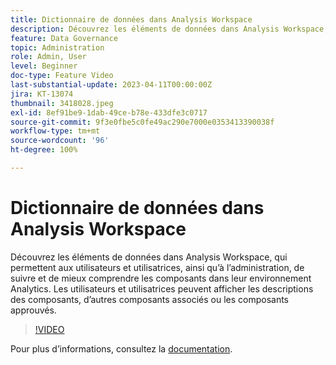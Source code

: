 ```yaml
---
title: Dictionnaire de données dans Analysis Workspace
description: Découvrez les éléments de données dans Analysis Workspace, qui permettent aux utilisateurs et utilisatrices, ainsi qu’à l’administration, de suivre et de mieux comprendre les composants dans leur environnement Analytics. Les utilisateurs et utilisatrices peuvent afficher les descriptions des composants, d’autres composants associés ou les composants approuvés.
feature: Data Governance
topic: Administration
role: Admin, User
level: Beginner
doc-type: Feature Video
last-substantial-update: 2023-04-11T00:00:00Z
jira: KT-13074
thumbnail: 3418028.jpeg
exl-id: 8ef91be9-1dab-49ce-b78e-433dfe3c0717
source-git-commit: 9f3e0fbe5c0fe49ac290e7000e0353413390038f
workflow-type: tm+mt
source-wordcount: '96'
ht-degree: 100%

---
```


# Dictionnaire de données dans Analysis Workspace

Découvrez les éléments de données dans Analysis Workspace, qui permettent aux utilisateurs et utilisatrices, ainsi qu’à l’administration, de suivre et de mieux comprendre les composants dans leur environnement Analytics. Les utilisateurs et utilisatrices peuvent afficher les descriptions des composants, d’autres composants associés ou les composants approuvés.

>[!VIDEO](https://video.tv.adobe.com/v/3422282/?quality=12&learn=on&captions=fre_fr)

Pour plus dʼinformations, consultez la [documentation](https://experienceleague.adobe.com/docs/analytics/analyze/analysis-workspace/components/data-dictionary/data-dictionary-overview.html?lang=fr).
